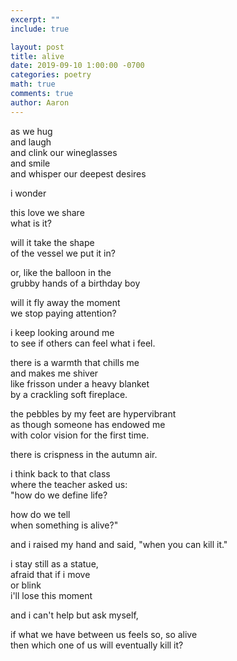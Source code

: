```yaml
---
excerpt: ""
include: true

layout: post
title: alive
date: 2019-09-10 1:00:00 -0700
categories: poetry
math: true
comments: true
author: Aaron
---
```


as we hug  
and laugh  
and clink our wineglasses  
and smile  
and whisper our deepest desires  

i wonder  

this love we share  
what is it?  

will it take the shape  
of the vessel we put it in?  

or, like the balloon in the  
grubby hands of a birthday boy   

will it fly away the moment  
we stop paying attention?  

i keep looking around me  
to see if others can feel what i feel.  

there is a warmth that chills me  
and makes me shiver  
like frisson under a heavy blanket  
by a crackling soft fireplace.  

the pebbles by my feet are hypervibrant  
as though someone has endowed me  
with color vision for the first time.  

there is crispness in the autumn air.  

i think back to that class  
where the teacher asked us:  
"how do we define life?  

how do we tell  
when something is alive?"  

and i raised my hand and said, "when you can kill it."  

i stay still as a statue,  
afraid that if i move  
or blink  
i'll lose this moment  

and i can't help but ask myself,  

if what we have between us feels so, so alive  
then which one of us will eventually kill it?  


